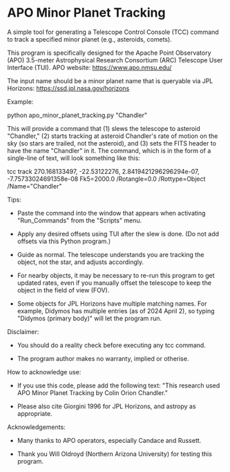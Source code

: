 # APO Minor Planet Tracking

A simple tool for generating a Telescope Control Console (TCC) command to track a specified minor planet (e.g., asteroids, comets).

This program is specifically designed for the Apache Point Observatory (APO) 3.5-meter Astrophysical Research Consortium (ARC) Telescope User Interface (TUI). APO website: https://www.apo.nmsu.edu/

The input name should be a minor planet name that is queryable via JPL Horizons: https://ssd.jpl.nasa.gov/horizons

Example:

python apo_minor_planet_tracking.py "Chandler"

This will provide a command that (1) slews the telescope to asteroid "Chandler," (2) starts tracking at asteroid Chandler's rate of motion on the sky (so stars are trailed, not the asteroid), and (3) sets the FITS header to have the name "Chandler" in it. The command, which is in the form of a single-line of text, will look something like this:

tcc track 270.168133497, -22.53122276, 2.8419421296296294e-07, -7.75733024691358e-08 Fk5=2000.0 /Rotangle=0.0 /Rottype=Object /Name="Chandler"


Tips:

- Paste the command into the window that appears when activating "Run_Commands" from the "Scripts" menu.

- Apply any desired offsets using TUI after the slew is done. (Do not add offsets via this Python program.)

- Guide as normal. The telescope understands you are tracking the object, not the star, and adjusts accordingly.

- For nearby objects, it may be necessary to re-run this program to get updated rates, even if you manually offset the telescope to keep the object in the field of view (FOV).

- Some objects for JPL Horizons have multiple matching names. For example, Didymos has multiple entries (as of 2024 April 2), so typing "Didymos (primary body)" will let the program run.


Disclaimer:

- You should do a reality check before executing any tcc command.

- The program author makes no warranty, implied or otherise.


How to acknowledge use:

- If you use this code, please add the following text: "This research used APO Minor Planet Tracking by Colin Orion Chandler."

- Please also cite Giorgini 1996 for JPL Horizons, and astropy as appropriate.


Acknowledgements:

- Many thanks to APO operators, especially Candace and Russett.

- Thank you Will Oldroyd (Northern Arizona University) for testing this program.
